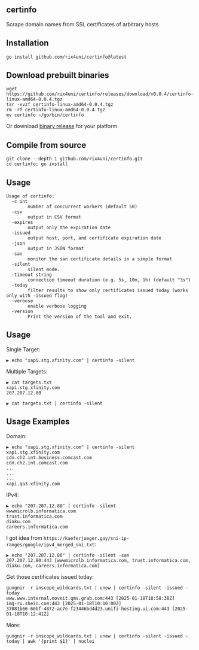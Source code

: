 ## certinfo

Scrape domain names from SSL certificates of arbitrary hosts

## Installation
```
go install github.com/rix4uni/certinfo@latest
```

## Download prebuilt binaries
```
wget https://github.com/rix4uni/certinfo/releases/download/v0.0.4/certinfo-linux-amd64-0.0.4.tgz
tar -xvzf certinfo-linux-amd64-0.0.4.tgz
rm -rf certinfo-linux-amd64-0.0.4.tgz
mv certinfo ~/go/bin/certinfo
```
Or download [binary release](https://github.com/rix4uni/certinfo/releases) for your platform.

## Compile from source
```
git clone --depth 1 github.com/rix4uni/certinfo.git
cd certinfo; go install
```

## Usage
```
Usage of certinfo:
  -c int
        number of concurrent workers (default 50)
  -csv
        output in CSV format
  -expires
        output only the expiration date
  -issued
        output host, port, and certificate expiration date
  -json
        output in JSON format
  -san
        monitor the san certificate details in a simple format
  -silent
        silent mode.
  -timeout string
        connection timeout duration (e.g. 5s, 10m, 1h) (default "3s")
  -today
        filter results to show only certificates issued today (works only with -issued flag)
  -verbose
        enable verbose logging
  -version
        Print the version of the tool and exit.
```

## Usage
Single Target:
```
▶ echo "xapi.stg.xfinity.com" | certinfo -silent
```

Multiple Targets:
```
▶ cat targets.txt
xapi.stg.xfinity.com
207.207.12.80

▶ cat targets.txt | certinfo -silent
```

## Usage Examples
Domain:
```
▶ echo "xapi.stg.xfinity.com" | certinfo -silent
xapi.stg.xfinity.com
cdn.ch2.int.business.comcast.com
cdn.ch2.int.comcast.com
...
...
...
xapi.qa3.xfinity.com
```

IPv4:
```
▶ echo "207.207.12.80" | certinfo -silent
wwwmicrolb.informatica.com
trust.informatica.com
diaku.com
careers.informatica.com
```

I got idea from `https://kaeferjaeger.gay/sni-ip-ranges/google/ipv4_merged_sni.txt`:
```
▶ echo "207.207.12.80" | certinfo -silent -san
207.207.12.80:443 [wwwmicrolb.informatica.com, trust.informatica.com, diaku.com, careers.informatica.com]
```

Get those certificates issued today:
```
gungnir -r inscope_wildcards.txt | unew | certinfo -silent -issued -today
www.www.internal.moveit.qms.grab.com:443 [2025-01-18T10:58:38Z]
img-ru.shein.com:443 [2025-01-18T10:10:00Z]
37081b66-60bf-4872-ac7e-f23446bd4d23.unifi-hosting.ui.com:443 [2025-01-18T10:12:41Z]
```

More:
```
gungnir -r inscope_wildcards.txt | unew | certinfo -silent -issued -today | awk '{print $1}' | nuclei
```
